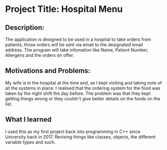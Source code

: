 <h1>Project Title: Hospital Menu</h1> 

<h2>Description:</h2>
<p>The application is designed to be used in a hospital to take orders from patients, those orders will be sent via email to the designated email address. The program will take infomation like Name, Patient Number, Allergens and the orders on offer.</p>

<h2>Motivations and Problems:</h2> 
<p>My wife is in the hospital at the time and, as I kept visiting and taking note of all the systems in place. I realised that the ordering system for the food was taken by the night shift the day before. The problem was that they kept getting things wrong or they couldn't give better details on the foods on the list.</p>

<h2>What I learned</h2> 
<p>I used this as my first project back into programming in C++ since University back in 2017. Revising things like classes, objects, the different variable types and such.</p> 

